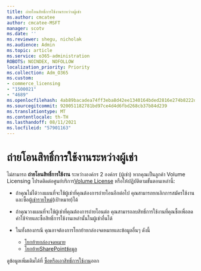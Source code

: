 ```yaml
---
title: ถ่ายโอนสิทธิ์การใช้งานระหว่างผู้เช่า
ms.author: cmcatee
author: cmcatee-MSFT
manager: scotv
ms.date: ''
ms.reviewer: shegu, nicholak
ms.audience: Admin
ms.topic: article
ms.service: o365-administration
ROBOTS: NOINDEX, NOFOLLOW
localization_priority: Priority
ms.collection: Adm_O365
ms.custom:
- commerce_licensing
- "1500021"
- "4689"
ms.openlocfilehash: 4ab89bacadea74ff3eba8d42ee1340164bded2816e274b8222dd48613c01e5ba
ms.sourcegitcommit: 920051182781bd97ce4d4d6fbd268cb37b84d239
ms.translationtype: MT
ms.contentlocale: th-TH
ms.lasthandoff: 08/11/2021
ms.locfileid: "57901163"
---
```

# <a name="transfer-licenses-between-tenants"></a>ถ่ายโอนสิทธิ์การใช้งานระหว่างผู้เช่า

ไม่สามารถ **ถ่ายโอนสิทธิ์การใช้งาน** ระหว่างองค์กร 2 องค์กร (ผู้เช่า) หากคุณเป็นลูกค้า Volume Licensing โปรดติดต่อศูนย์บริการ[Volume License](https://support.microsoft.com/help/4471406/how-to-contact-the-microsoft-volume-licensing-service-center) หรือให้ปฏิบัติตามขั้นตอนเหล่านี้:

- ถ้าคุณไม่ได้วางแผนที่จะใช้ผู้เช่าที่คุณต้องการถ่ายโอนอีกต่อไป คุณสามารถยกเลิกการสมัครใช้งานและซื้อผู้[เช่ารายใหม่](https://www.microsoft.com/microsoft-365/business/compare-all-microsoft-365-business-products?rtc=2&activetab=tab:primaryr2)(เป้าหมาย)[](https://admin.microsoft.com/Adminportal/Home?source=applauncher#/subscriptions)ได้
- ถ้าคุณวางแผนที่จะใช้ผู้เช่าที่คุณต้องการถ่ายโอนต่อ คุณสามารถลบสิทธิ์การใช้งานที่คุณซื้อเพื่อลดค่าใช้จ่ายและซื้อสิทธิ์การใช้งานเหล่านั้นในผู้[](https://docs.microsoft.com/microsoft-365/commerce/licenses/buy-licenses#buy-or-remove-licenses-for-your-business-subscription)เช่าอื่นได้
- ในทั้งสองกรณี คุณอาจต้องการโยกย้ายกล่องจดหมายและข้อมูลอื่นๆ ดังนี้

    - [โยกย้ายกล่องจดหมาย](https://docs.microsoft.com/Exchange/mailbox-migration/migrate-mailboxes-across-tenants)
    - [โยกย้ายSharePointข้อมูล](https://aka.ms/modernSpoAdminCenter/CloudContentMigrations)

ดูข้อมูลเพิ่มเติมได้ที่ [ซื้อหรือเอาสิทธิ์การใช้งาน](https://docs.microsoft.com/microsoft-365/commerce/licenses/buy-licenses)ออก